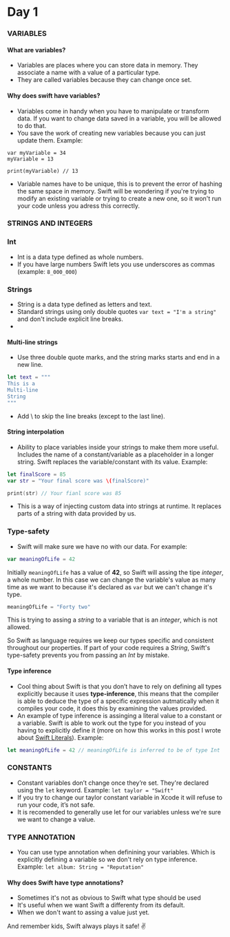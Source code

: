 # Day 1

### VARIABLES
#### What are variables?
- Variables are places where you can store data in memory. They associate a name with a value of a particular type. 
- They are called variables because they can change once set.
#### Why does swift have variables?
- Variables come in handy when you have to manipulate or transform data. If you want to change data saved in a variable, you will be allowed to do that. 
- You save the work of creating new variables because you can just update them. Example: 
``` swfit
var myVariable = 34
myVariable = 13

print(myVariable) // 13
```
- Variable names have to be unique, this is to prevent the error of hashing the same space in memory. Swift will be wondering if you're trying to modify an existing variable or trying to create a new one, so it won't run your code unless you adress this correctly. 

### STRINGS AND INTEGERS
### Int
- Int is a data type defined as whole numbers.
- If you have large numbers Swift lets you use underscores as commas (example: `8_000_000`)

### Strings
- String is a data type defined as letters and text.
- Standard strings using only double quotes `var text = "I'm a string"` and don't include explicit line breaks.
- 
#### Multi-line strings
- Use three double quote marks, and the string marks starts and end in a new line.
``` swift 
let text = """
This is a
Multi-line 
String 
"""
```
- Add \ to skip the line breaks (except to the last line).

#### String interpolation
- Ability to place variables inside your strings to make them more useful. Includes the name of a constant/variable as a placeholder in a longer string. Swift replaces the variable/constant with its value. Example:
``` swift
let finalScore = 85
var str = "Your final score was \(finalScore)"

print(str) // Your fianl score was 85
```

- This is a way of injecting custom data into strings at runtime. It replaces parts of a string with data provided by us.

### Type-safety 
- Swift will make sure we have no with our data. For example:
``` swift
var meaningOfLife = 42 
```
Initially `meaningOfLife` has a value of **42**, so Swift will assing the tipe *integer*, a whole number. In this case we can change the variable's value as many time as we want to because it's declared as `var` but we can't change it's type. 

``` swift
meaningOfLife = "Forty two"
```
This is trying to assing a *string* to a variable that is an *integer*, which is not allowed. 

So Swift as language requires we keep our types specific and consistent throughout our properties. If part of your code requires a *String*, Swift's type-safety prevents you from passing an *Int* by mistake.

#### Type inference
- Cool thing about Swift is that you don’t have to rely on defining all types explicitly because it uses **type-inference**, this means that the compiler is able to deduce the type of a specific expression autmatically when it compiles your code, it does this by examining the values provided. 
- An example of type inference is assinging a literal value to a constant or a variable. Swift is able to work out the type for you instead of you having to explicitly define it (more on how this works in this post I wrote about [Swift Literals]( https://dev.to/lareenmelo/swift-literals-2i66)). Example: 
``` swift
let meaningOfLife = 42 // meaningOfLife is inferred to be of type Int
```

### CONSTANTS

- Constant variables don’t change once they’re set. They're declared using the `let` keyword. Example: `let taylor = "Swift"`
- If you try to change our taylor constant variable in Xcode it will refuse to run your code, it’s not safe.
- It is recomended to generally use let for our variables unless we're sure we want to change a value.

### TYPE ANNOTATION
- You can use type annotation when definining your variables. Which is explicitly defining a variable so we don't rely on type inference. Example: `let album: String = "Reputation"`
#### Why does Swift have type annotations?
- Sometimes it's not as obvious to Swift what type should be used
- It's useful when we want Swift a differenty from its default.
- When we don't want to assing a value just yet. 

And remember kids, Swift always plays it safe! :v: